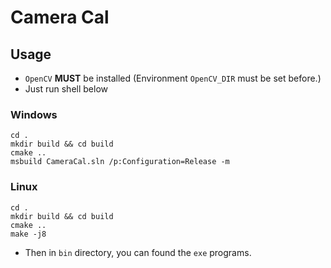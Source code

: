 # Camera Cal

## Usage

- `OpenCV` **MUST** be installed (Environment `OpenCV_DIR` must be set before.)
- Just run shell below

### Windows

```shell
cd .
mkdir build && cd build
cmake ..
msbuild CameraCal.sln /p:Configuration=Release -m
```

### Linux

```shell
cd .
mkdir build && cd build
cmake ..
make -j8
```

- Then in `bin` directory, you can found the `exe` programs.
